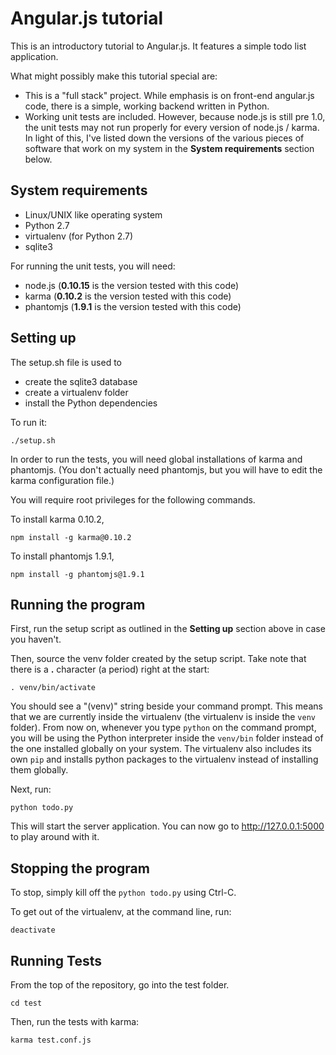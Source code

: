 # Angular.js tutorial

This is an introductory tutorial to Angular.js. It features a simple todo list application.

What might possibly make this tutorial special are:

- This is a "full stack" project. While emphasis is on front-end angular.js
code, there is a simple, working backend written in Python.
- Working unit tests are included. However, because node.js is still pre 1.0,
the unit tests may not run properly for every version of node.js / karma.
In light of this, I've listed down the versions of the various pieces of
software that work on my system in the **System requirements** section below.

## System requirements

- Linux/UNIX like operating system
- Python 2.7
- virtualenv (for Python 2.7)
- sqlite3

For running the unit tests, you will need:

- node.js (**0.10.15** is the version tested with this code)
- karma (**0.10.2** is the version tested with this code)
- phantomjs (**1.9.1** is the version tested with this code)

## Setting up

The setup.sh file is used to

- create the sqlite3 database
- create a virtualenv folder
- install the Python dependencies

To run it:

    ./setup.sh

In order to run the tests, you will need global installations of karma and
phantomjs. (You don't actually need phantomjs, but you will have to edit the
karma configuration file.)

You will require root privileges for the following commands.

To install karma 0.10.2,

    npm install -g karma@0.10.2

To install phantomjs 1.9.1,

    npm install -g phantomjs@1.9.1

## Running the program

First, run the setup script as outlined in the **Setting up** section above
in case you haven't.

Then, source the venv folder created by the setup script. Take note that
there is a **.** character (a period) right at the start:

    . venv/bin/activate

You should see a "(venv)" string beside your command prompt. This means that
we are currently inside the virtualenv (the virtualenv is inside the `venv`
folder). From now on, whenever you type `python` on the command prompt, you
will be using the Python interpreter inside the `venv/bin` folder instead of
the one installed globally on your system. The virtualenv also includes its
own `pip` and installs python packages to the virtualenv instead of installing
them globally.

Next, run:

    python todo.py

This will start the server application. You can now go to http://127.0.0.1:5000
to play around with it.


## Stopping the program

To stop, simply kill off the `python todo.py` using Ctrl-C.

To get out of the virtualenv, at the command line, run:

    deactivate


## Running Tests

From the top of the repository, go into the test folder.

    cd test

Then, run the tests with karma:

    karma test.conf.js

